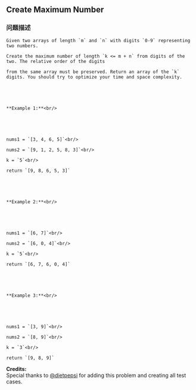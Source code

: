 ## Create Maximum Number  
### 问题描述

    Given two arrays of length `m` and `n` with digits `0-9` representing two numbers.
    Create the maximum number of length `k <= m + n` from digits of the two. The relative order of the digits
    from the same array must be preserved. Return an array of the `k` digits. You should try to optimize your time and space complexity.



    **Example 1:**<br/>



    nums1 = `[3, 4, 6, 5]`<br/>
    nums2 = `[9, 1, 2, 5, 8, 3]`<br/>
    k = `5`<br/>
    return `[9, 8, 6, 5, 3]`



    **Example 2:**<br/>



    nums1 = `[6, 7]`<br/>
    nums2 = `[6, 0, 4]`<br/>
    k = `5`<br/>
    return `[6, 7, 6, 0, 4]`



    **Example 3:**<br/>



    nums1 = `[3, 9]`<br/>
    nums2 = `[8, 9]`<br/>
    k = `3`<br/>
    return `[9, 8, 9]`


**Credits:**<br />Special thanks to [@dietpepsi](https://leetcode.com/discuss/user/dietpepsi) for adding this problem and creating all test cases.
